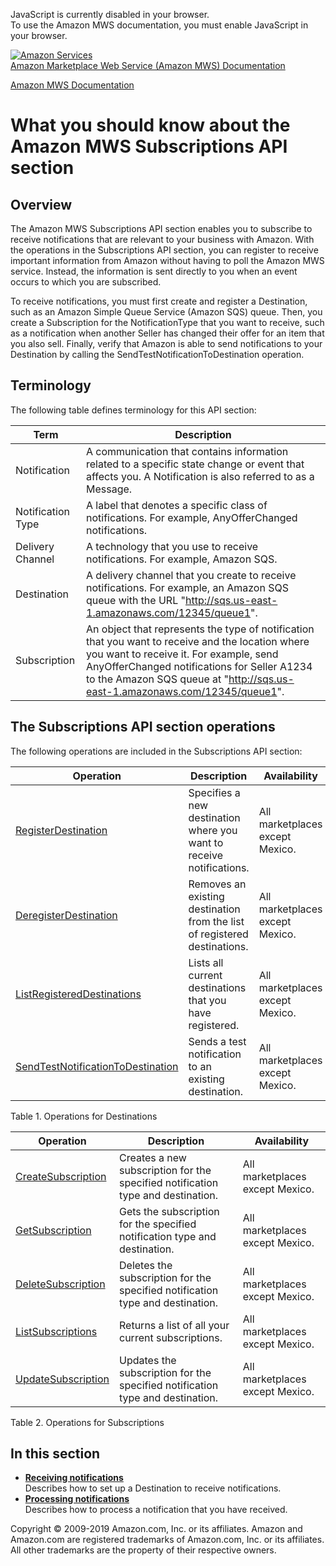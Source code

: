 <div id="MWSDX_noscript">

JavaScript is currently disabled in your browser.  
To use the Amazon MWS documentation, you must enable JavaScript in your
browser.

</div>

<div id="MWSDX_divtop">

[![Amazon
Services](https://images-na.ssl-images-amazon.com/images/G/08/mwsportal/fr_FR/amazonservices.gif
"Amazon Services")](http://services.amazon.fr)  
<span id="MWSDX_titlebar">[Amazon Marketplace Web Service (Amazon MWS)
Documentation](https://developer.amazonservices.fr/gp/mws/docs.html)</span>

</div>

<div id="MWSDX_divbottom">

<div id="MWSDX_divleft">

<div id="MWSDX_toc">

</div>

</div>

<div id="MWSDX_divright">

<div id="MWSDX_content">

<span id="MWSDX_breadcrumbs">[Amazon MWS
Documentation](https://developer.amazonservices.fr/gp/mws/docs.html)</span>

<div id="Subscriptions_Overview" class="nested0">

# What you should know about the Amazon MWS Subscriptions API section

<div class="body">

<div class="section">

## Overview

The <span class="ph">Amazon MWS</span> <span class="ph">Subscriptions
API section</span> enables you to subscribe to receive notifications
that are relevant to your business with Amazon. With the operations in
the <span class="ph">Subscriptions API section</span>, you can register
to receive important information from Amazon without having to poll the
<span class="ph">Amazon MWS</span> service. Instead, the information is
sent directly to you when an event occurs to which you are subscribed.

To receive notifications, you must first create and register a
<span class="keyword parmname">Destination</span>, such as an Amazon
Simple Queue Service (Amazon SQS) queue. Then, you create a
<span class="keyword parmname">Subscription</span> for the
<span class="keyword parmname">NotificationType</span> that you want to
receive, such as a notification when another Seller has changed their
offer for an item that you also sell. Finally, verify that Amazon is
able to send notifications to your
<span class="keyword parmname">Destination</span> by calling the
<span class="keyword apiname">SendTestNotificationToDestination</span>
operation.

</div>

<div class="section">

## Terminology

The following table defines terminology for this API
section:

</div>

<div class="tablenoborder">

| Term              | Description                                                                                                                                                                                                                                                                                                     |
| ----------------- | --------------------------------------------------------------------------------------------------------------------------------------------------------------------------------------------------------------------------------------------------------------------------------------------------------------- |
| Notification      | A communication that contains information related to a specific state change or event that affects you. A Notification is also referred to as a Message.                                                                                                                                                        |
| Notification Type | A label that denotes a specific class of notifications. For example, <span class="keyword parmname">AnyOfferChanged</span> notifications.                                                                                                                                                                       |
| Delivery Channel  | A technology that you use to receive notifications. For example, Amazon SQS.                                                                                                                                                                                                                                    |
| Destination       | A delivery channel that you create to receive notifications. For example, an Amazon SQS queue with the URL "http://sqs.us-east-1.amazonaws.com/12345/queue1".                                                                                                                                                   |
| Subscription      | An object that represents the type of notification that you want to receive and the location where you want to receive it. For example, send <span class="keyword parmname">AnyOfferChanged</span> notifications for Seller A1234 to the Amazon SQS queue at "http://sqs.us-east-1.amazonaws.com/12345/queue1". |

</div>

<div id="Subscriptions_Overview__RecommendationsOperations" class="section">

## The <span class="ph">Subscriptions API section</span> operations

The following operations are included in the
<span class="ph">Subscriptions API
section</span>:

<div class="tablenoborder">

| Operation                                                                                                                                         | Description                                                                                       | Availability                                            |
| ------------------------------------------------------------------------------------------------------------------------------------------------- | ------------------------------------------------------------------------------------------------- | ------------------------------------------------------- |
| [RegisterDestination](Subscriptions_RegisterDestination.md "Specifies a new destination where you want to receive notifications.")              | <span class="ph">Specifies a new destination where you want to receive notifications.</span>      | <span class="ph">All marketplaces except Mexico.</span> |
| [DeregisterDestination](Subscriptions_DeregisterDestination.md "Removes an existing destination from the list of registered destinations.")     | <span class="ph">Removes an existing destination from the list of registered destinations.</span> | <span class="ph">All marketplaces except Mexico.</span> |
| [ListRegisteredDestinations](Subscriptions_ListRegisteredDestinations.md "Lists all current destinations that you have registered.")            | <span class="ph">Lists all current destinations that you have registered.</span>                  | <span class="ph">All marketplaces except Mexico.</span> |
| [SendTestNotificationToDestination](Subscriptions_SendTestNotificationToDestination.md "Sends a test notification to an existing destination.") | <span class="ph">Sends a test notification to an existing destination.</span>                     | <span class="ph">All marketplaces except Mexico.</span> |

<span class="tablecap">Table 1. Operations for
Destinations</span>

</div>

<div class="tablenoborder">

| Operation                                                                                                                                     | Description                                                                                             | Availability                                            |
| --------------------------------------------------------------------------------------------------------------------------------------------- | ------------------------------------------------------------------------------------------------------- | ------------------------------------------------------- |
| [CreateSubscription](Subscriptions_CreateSubscription.md "Creates a new subscription for the specified notification type and destination.") | <span class="ph">Creates a new subscription for the specified notification type and destination.</span> | <span class="ph">All marketplaces except Mexico.</span> |
| [GetSubscription](Subscriptions_GetSubscription.md "Gets the subscription for the specified notification type and destination.")            | <span class="ph">Gets the subscription for the specified notification type and destination.</span>      | <span class="ph">All marketplaces except Mexico.</span> |
| [DeleteSubscription](Subscriptions_DeleteSubscription.md "Deletes the subscription for the specified notification type and destination.")   | <span class="ph">Deletes the subscription for the specified notification type and destination.</span>   | <span class="ph">All marketplaces except Mexico.</span> |
| [ListSubscriptions](Subscriptions_ListSubscriptions.md "Returns a list of all your current subscriptions.")                                 | <span class="ph">Returns a list of all your current subscriptions.</span>                               | <span class="ph">All marketplaces except Mexico.</span> |
| [UpdateSubscription](Subscriptions_UpdateSubscription.md "Updates the subscription for the specified notification type and destination.")   | <span class="ph">Updates the subscription for the specified notification type and destination.</span>   | <span class="ph">All marketplaces except Mexico.</span> |

<span class="tablecap">Table 2. Operations for Subscriptions</span>

</div>

</div>

</div>

<div class="related-links">

## In this section

  - **[Receiving
    notifications](../subscriptions/Subscriptions_ReceivingNotifications.md)**  
    Describes how to set up a
    <span class="keyword parmname">Destination</span> to receive
    notifications.
  - **[Processing
    notifications](../subscriptions/Subscriptions_ProcessingNotifications.md)**  
    Describes how to process a notification that you have received.

</div>

</div>

<div id="MWSDX_footer">

Copyright © 2009-2019 Amazon.com, Inc. or its affiliates. Amazon and
Amazon.com are registered trademarks of Amazon.com, Inc. or its
affiliates. All other trademarks are the property of their respective
owners.

</div>

</div>

</div>

<div style="clear: both;">

</div>

</div>

